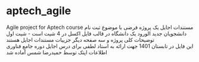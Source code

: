 # aptech_agile
Agile project for Aptech course 
    مستندات اجایل یک پروژه فرضی با موضوع ثبت نام دانشجویان جدید الورود یک دانشگاه در قالب فایل اکسل در  4 شیت است - شیت اول توضیحات کلی پروژه و سه صفحه دیگر جزییات مستندات اجایل هستند  
    این فایل در تابستان 1401 جهت ارائه به استاد لطفی برای درس اجایل دوره جامع فناوری اطلاعات اپتک توسط حمیدرضا شمس آماده شد

